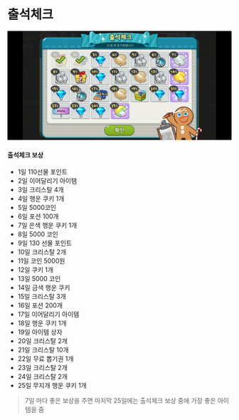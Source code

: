 # 출석체크

![check](./img/check.jpg)

#### 출석체크 보상
* 1일  110선물 포인트
* 2일  이어달리기 아이탬
* 3일  크리스탈 4개
* 4일  행운 쿠키 1개
* 5일  5000코인
* 6일  포션 100개
* 7일  은색 행운 쿠키 1개
* 8일  5000 코인
* 9일  130 선물 포인트
* 10일 크리스탈 2개
* 11일 코인 5000원
* 12일 쿠키 1개
* 13일 5000 코인
* 14일 금색 행운 쿠키
* 15일 크리스탈 3개
* 16일 포션 200개
* 17일 이어달리기 아이템
* 18일 행운 쿠키 1개
* 19일 아이템 상자
* 20일 크리스탈 2개
* 21일 크리스탈 10개
* 22일 무료 뽑기권 1개
* 23일 크리스탈 2개
* 24일 크리스탈 2개
* 25일 무지개 행운 쿠키 1개

>7일 마다 좋은 보상을 주면 마지막 25일에는 출석체크 보상 중에 가장 좋은 아이템을 줌
